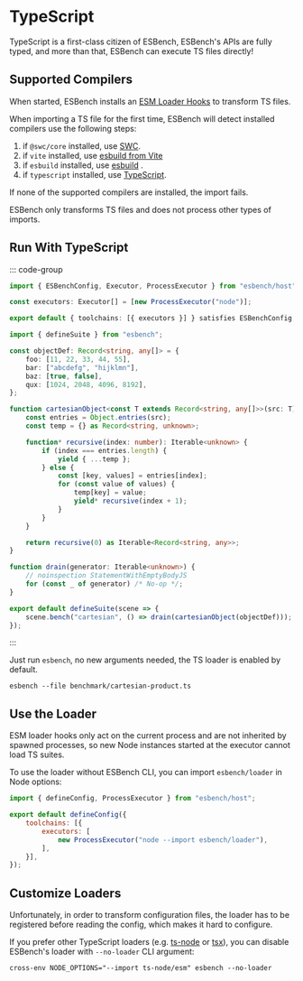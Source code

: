 # TypeScript

TypeScript is a first-class citizen of ESBench, ESBench's APIs are fully typed, and more than that, ESBench can execute TS files directly!

## Supported Compilers

When started, ESBench installs an [ESM Loader Hooks](https://nodejs.org/docs/latest/api/module.html#customization-hooks) to transform TS files.

When importing a TS file for the first time, ESBench will detect installed compilers use the following steps:

1. if `@swc/core` installed, use [SWC](https://github.com/swc-project/swc).
2. if `vite` installed, use [esbuild from Vite](https://vitejs.dev/guide/api-javascript.html#transformwithesbuild)
3. if `esbuild` installed, use [esbuild](https://github.com/evanw/esbuild) .
4. if `typescript` installed, use [TypeScript](https://github.com/microsoft/TypeScript/wiki/Using-the-Compiler-API#a-simple-transform-function).

If none of the supported compilers are installed, the import fails.

ESBench only transforms TS files and does not process other types of imports.

## Run With TypeScript

::: code-group
```typescript [esbench.config.ts]
import { ESBenchConfig, Executor, ProcessExecutor } from "esbench/host";

const executors: Executor[] = [new ProcessExecutor("node")];

export default { toolchains: [{ executors }] } satisfies ESBenchConfig;
```
```typescript [benchmark/cartesian-product.ts]
import { defineSuite } from "esbench";

const objectDef: Record<string, any[]> = {
	foo: [11, 22, 33, 44, 55],
	bar: ["abcdefg", "hijklmn"],
	baz: [true, false],
	qux: [1024, 2048, 4096, 8192],
};

function cartesianObject<const T extends Record<string, any[]>>(src: T) {
	const entries = Object.entries(src);
	const temp = {} as Record<string, unknown>;

	function* recursive(index: number): Iterable<unknown> {
		if (index === entries.length) {
			yield { ...temp };
		} else {
			const [key, values] = entries[index];
			for (const value of values) {
				temp[key] = value;
				yield* recursive(index + 1);
			}
		}
	}

	return recursive(0) as Iterable<Record<string, any>>;
}

function drain(generator: Iterable<unknown>) {
	// noinspection StatementWithEmptyBodyJS
	for (const _ of generator) /* No-op */;
}

export default defineSuite(scene => {
	scene.bench("cartesian", () => drain(cartesianObject(objectDef)));
});
```
:::

Just run `esbench`, no new arguments needed, the TS loader is enabled by default.

```shell
esbench --file benchmark/cartesian-product.ts
```

## Use the Loader

ESM loader hooks only act on the current process and are not inherited by spawned processes, so new Node instances started at the executor cannot load TS suites.

To use the loader without ESBench CLI, you can import `esbench/loader` in Node options:

```javascript
import { defineConfig, ProcessExecutor } from "esbench/host";

export default defineConfig({ 
	toolchains: [{ 
		executors: [
			new ProcessExecutor("node --import esbench/loader"),
		],
	}], 
});
```

## Customize Loaders

Unfortunately, in order to transform configuration files, the loader has to be registered before reading the config, which makes it hard to configure.

If you prefer other TypeScript loaders (e.g. [ts-node](https://github.com/TypeStrong/ts-node) or [tsx](https://github.com/privatenumber/tsx)), you can disable ESBench's loader with `--no-loader` CLI argument:

```shell
cross-env NODE_OPTIONS="--import ts-node/esm" esbench --no-loader
```
